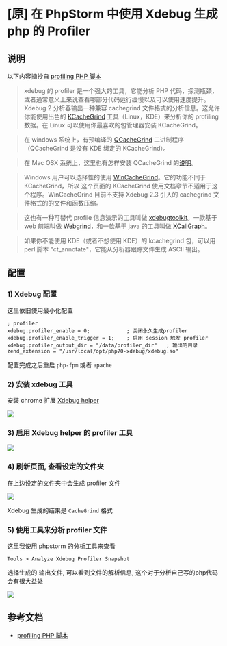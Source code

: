 # [原] 在 PhpStorm 中使用 Xdebug 生成 php 的 Profiler
## 说明

以下内容摘抄自 [profiling PHP 脚本](http://xdebug.org.cn/docs/profiler)

> xdebug 的 profiler 是一个强大的工具，它能分析 PHP 代码，探测瓶颈，或者通常意义上来说查看哪部分代码运行缓慢以及可以使用速度提升。Xdebug 2 分析器输出一种兼容 cachegrind 文件格式的分析信息。这允许你能使用出色的 [KCacheGrind](https://kcachegrind.github.io/) 工具（Linux，KDE）来分析你的 profiling 数据。在 Linux 可以使用你最喜欢的包管理器安装 KCacheGrind。


> 在 windows 系统上，有预编译的 [QCacheGrind](http://sourceforge.net/projects/qcachegrindwin/) 二进制程序（QCacheGrind 是没有 KDE 绑定的 KCacheGrind）。


> 在 Mac OSX 系统上，这里也有怎样安装 QCacheGrind 的[说明](http://www.tekkie.ro/computer-setup/how-to-install-kcachegrind-qcachegrind-on-mac-osx/)。


> Windows 用户可以选择性的使用 [WinCacheGrind](http://ceefour.github.io/wincachegrind/)。它的功能不同于 KCacheGrind，所以 这个页面的 KCacheGrind 使用文档章节不适用于这个程序。WinCacheGrind 目前不支持 Xdebug 2.3 引入的 cachegrind 文件格式的的文件和函数压缩。


> 这也有一种可替代 profile 信息演示的工具叫做 [xdebugtoolkit](https://github.com/alexeykupershtokh/xdebugtoolkit)。一款基于 web 前端叫做 [Webgrind](https://github.com/jokkedk/webgrind)，和一款基于 java 的工具叫做 [XCallGraph](http://sourceforge.net/projects/xcallgraph/)。


> 如果你不能使用 KDE（或者不想使用 KDE）的 kcachegrind 包，可以用 perl 脚本 "ct_annotate"，它能从分析器跟踪文件生成 ASCII 输出。


## 配置

### 1) Xdebug 配置

这里依旧使用最小化配置

```
; profiler
xdebug.profiler_enable = 0;            ; 关闭永久生成profiler
xdebug.profiler_enable_trigger = 1;    ; 启用 session 触发 profiler
xdebug.profiler_output_dir = "/data/profiler_dir"   ; 输出的目录
zend_extension = "/usr/local/opt/php70-xdebug/xdebug.so"
```

配置完成之后重启 `php-fpm` 或者 `apache`

### 2) 安装 xdebug 工具

安装 chrome 扩展 [Xdebug helper](https://chrome.google.com/webstore/detail/xdebug-helper/eadndfjplgieldjbigjakmdgkmoaaaoc)


![](https://file.wulicode.com/note/2021/11-11/16-05-51691.png)


### 3) 启用 Xdebug helper 的 profiler 工具


![](https://file.wulicode.com/note/2021/11-11/16-06-01641.png)


### 4) 刷新页面, 查看设定的文件夹

在上边设定的文件夹中会生成 profiler 文件

![](https://file.wulicode.com/note/2021/11-11/16-06-12664.png)


Xdebug 生成的结果是 `CacheGrind` 格式

### 5) 使用工具来分析 profiler 文件

这里我使用 phpstorm 的分析工具来查看

`Tools > Analyze Xdebug Profiler Snapshot`

选择生成的 输出文件, 可以看到文件的解析信息, 这个对于分析自己写的php代码会有很大益处


![](https://file.wulicode.com/note/2021/11-11/16-06-23208.png)


## 参考文档

- [profiling PHP 脚本](http://xdebug.org.cn/docs/profiler)
